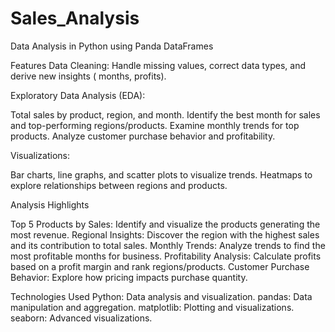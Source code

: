 # Sales_Analysis
Data Analysis in Python using Panda DataFrames


Features
Data Cleaning: Handle missing values, correct data types, and derive new insights ( months, profits).

Exploratory Data Analysis (EDA):

Total sales by product, region, and month.
Identify the best month for sales and top-performing regions/products.
Examine monthly trends for top products.
Analyze customer purchase behavior and profitability.

Visualizations:

Bar charts, line graphs, and scatter plots to visualize trends.
Heatmaps to explore relationships between regions and products.

Analysis Highlights

Top 5 Products by Sales:
Identify and visualize the products generating the most revenue.
Regional Insights:
Discover the region with the highest sales and its contribution to total sales.
Monthly Trends:
Analyze trends to find the most profitable months for business.
Profitability Analysis:
Calculate profits based on a profit margin and rank regions/products.
Customer Purchase Behavior:
Explore how pricing impacts purchase quantity.

Technologies Used
Python: Data analysis and visualization.
pandas: Data manipulation and aggregation.
matplotlib: Plotting and visualizations.
seaborn: Advanced visualizations.



